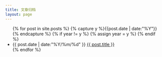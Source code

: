 ```yaml
---
title: 文章归档
layout: page
---
```


<ul class="listing">
{% for post in site.posts %}
  {% capture y %}{{post.date | date:"%Y"}}{% endcapture %}
  {% if year != y %}
    {% assign year = y %}
    <!--li class="listing-seperator">{{ y }}</li-->
  {% endif %}
  <li class="listing-item">
    <time datetime="{{ post.date | date:"%Y/%m/%d" }}" class="typo-small">{{ post.date | date:"%Y/%m/%d" }}</time>
    <a href="{{ post.url }}" title="{{ post.title }}">{{ post.title }}</a>
  </li>
{% endfor %}
</ul>

